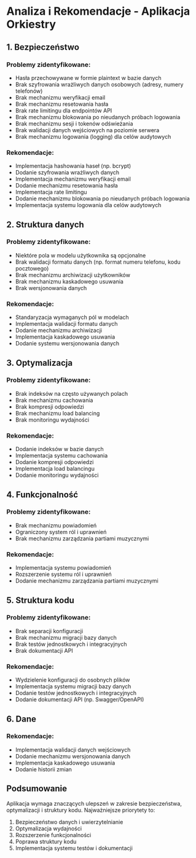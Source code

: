 # Analiza i Rekomendacje - Aplikacja Orkiestry

## 1. Bezpieczeństwo

### Problemy zidentyfikowane:
- Hasła przechowywane w formie plaintext w bazie danych
- Brak szyfrowania wrażliwych danych osobowych (adresy, numery telefonów)
- Brak mechanizmu weryfikacji email
- Brak mechanizmu resetowania hasła
- Brak rate limitingu dla endpointów API
- Brak mechanizmu blokowania po nieudanych próbach logowania
- Brak mechanizmu sesji i tokenów odświeżania
- Brak walidacji danych wejściowych na poziomie serwera
- Brak mechanizmu logowania (logging) dla celów audytowych

### Rekomendacje:
- Implementacja hashowania haseł (np. bcrypt)
- Dodanie szyfrowania wrażliwych danych
- Implementacja mechanizmu weryfikacji email
- Dodanie mechanizmu resetowania hasła
- Implementacja rate limitingu
- Dodanie mechanizmu blokowania po nieudanych próbach logowania
- Implementacja systemu logowania dla celów audytowych

## 2. Struktura danych

### Problemy zidentyfikowane:
- Niektóre pola w modelu użytkownika są opcjonalne
- Brak walidacji formatu danych (np. format numeru telefonu, kodu pocztowego)
- Brak mechanizmu archiwizacji użytkowników
- Brak mechanizmu kaskadowego usuwania
- Brak wersjonowania danych

### Rekomendacje:
- Standaryzacja wymaganych pól w modelach
- Implementacja walidacji formatu danych
- Dodanie mechanizmu archiwizacji
- Implementacja kaskadowego usuwania
- Dodanie systemu wersjonowania danych

## 3. Optymalizacja

### Problemy zidentyfikowane:
- Brak indeksów na często używanych polach
- Brak mechanizmu cachowania
- Brak kompresji odpowiedzi
- Brak mechanizmu load balancing
- Brak monitoringu wydajności

### Rekomendacje:
- Dodanie indeksów w bazie danych
- Implementacja systemu cachowania
- Dodanie kompresji odpowiedzi
- Implementacja load balancingu
- Dodanie monitoringu wydajności

## 4. Funkcjonalność

### Problemy zidentyfikowane:
- Brak mechanizmu powiadomień
- Ograniczony system ról i uprawnień
- Brak mechanizmu zarządzania partiami muzycznymi

### Rekomendacje:
- Implementacja systemu powiadomień
- Rozszerzenie systemu ról i uprawnień
- Dodanie mechanizmu zarządzania partiami muzycznymi

## 5. Struktura kodu

### Problemy zidentyfikowane:
- Brak separacji konfiguracji
- Brak mechanizmu migracji bazy danych
- Brak testów jednostkowych i integracyjnych
- Brak dokumentacji API

### Rekomendacje:
- Wydzielenie konfiguracji do osobnych plików
- Implementacja systemu migracji bazy danych
- Dodanie testów jednostkowych i integracyjnych
- Dodanie dokumentacji API (np. Swagger/OpenAPI)

## 6. Dane

### Rekomendacje:
- Implementacja walidacji danych wejściowych
- Dodanie mechanizmu wersjonowania danych
- Implementacja kaskadowego usuwania
- Dodanie historii zmian

## Podsumowanie

Aplikacja wymaga znaczących ulepszeń w zakresie bezpieczeństwa, optymalizacji i struktury kodu. Najważniejsze priorytety to:
1. Bezpieczeństwo danych i uwierzytelnianie
2. Optymalizacja wydajności
3. Rozszerzenie funkcjonalności
4. Poprawa struktury kodu
5. Implementacja systemu testów i dokumentacji
